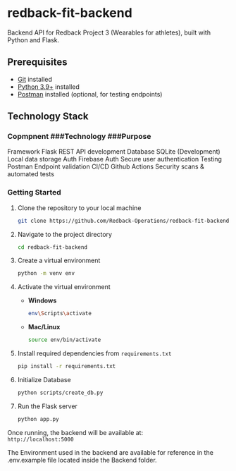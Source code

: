 # redback-fit-backend

Backend API for Redback Project 3 (Wearables for athletes), built with Python and Flask.

## Prerequisites
- [Git](https://git-scm.com/downloads) installed
- [Python 3.9+](https://www.python.org/downloads/) installed
- [Postman](https://www.postman.com/downloads/) installed (optional, for testing endpoints)

## Technology Stack
### Copmpnent            ###Technology                ###Purpose
Framework                Flask                        REST API development
Database                 SQLite (Development)         Local data storage
Auth                     Firebase Auth                Secure user authentication
Testing                  Postman                      Endpoint validation
CI/CD                    Github Actions               Security scans & automated tests    

### Getting Started
1. Clone the repository to your local machine  
    ```bash
    git clone https://github.com/Redback-Operations/redback-fit-backend.git
    ```

2. Navigate to the project directory  
    ```bash
    cd redback-fit-backend
    ```

3. Create a virtual environment  
    ```bash
    python -m venv env
    ```

4. Activate the virtual environment  
    - **Windows**  
        ```bash
        env\Scripts\activate
        ```
    - **Mac/Linux**  
        ```bash
        source env/bin/activate
        ```

5. Install required dependencies from `requirements.txt`  
    ```bash
    pip install -r requirements.txt
    ```

6. Initialize Database  
    ```bash
    python scripts/create_db.py
    ```

6. Run the Flask server  
    ```bash
    python app.py
    ```
Once running, the backend will be available at:  
`http://localhost:5000`

The Environment used in the backend are available for reference in the .env.example file located inside the Backend folder.
